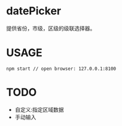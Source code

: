 # datePicker

提供省份，市级，区级的级联选择器。

# USAGE

```
npm start // open browser: 127.0.0.1:8100
```

# TODO

- 自定义:指定区域数据
- 手动输入
